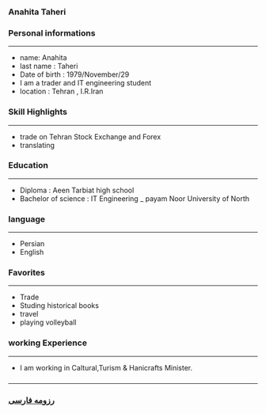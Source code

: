 
### Anahita Taheri
<a/></a>

### Personal informations

---
+ name: Anahita
+ last name : Taheri
+ Date of birth : 1979/November/29
+ I am a trader and IT engineering student
+ location : Tehran , I.R.Iran


### Skill Highlights

---
+ trade on Tehran Stock Exchange and Forex
+ translating


### Education

---
+ Diploma : Aeen Tarbiat high school
+ Bachelor of science : IT Engineering
_ payam Noor University of North 

### language

---
+ Persian
+ English

### Favorites

---
+ Trade
+ Studing historical books
+ travel 
+ playing volleyball

### working Experience

---
+ I am working in Caltural,Turism & Hanicrafts Minister.

###


--- 
### [رزومه فارسی](resume-fa.md)
